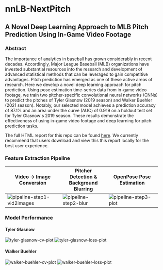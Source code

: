 # nnLB-NextPitch
## A Novel Deep Learning Approach to MLB Pitch Prediction Using In-Game Video Footage
### Abstract

The importance of analytics in baseball has grown considerably in recent decades. Accordingly, Major League Baseball (MLB) organizations have invested substantial resources into the research and development of advanced statistical methods that can be leveraged to gain competitive advantages. Pitch prediction has emerged as one of these active areas of research. Here we develop a novel deep learning approach for pitch prediction. Using pose estimation time-series data from in-game video footage, we train two pitcher-specific convolutional neural networks (CNNs) to predict the pitches of Tyler Glasnow (2019 season) and Walker Buehler (2021 season). Notably, our selected model achieves a prediction accuracy of 87.1% and an area under the curve (AUC) of 0.919 on a holdout test set for Tyler Glasnow's 2019 season. These results demonstrate the effectiveness of using in-game video footage and deep learning for pitch prediction tasks. 

The full HTML report for this repo can be found [here](https://github.com/BrentonGraham/nnLB-NextPitch/blob/main/docs/nnLB-nextpitch-report.html). We currently recommend that users download and view this this report locally for the best user experience.

### Feature Extraction Pipeline
Video → Image Conversion | Pitcher Detection & <br /> Background Blurring | OpenPose Pose Estimation
--- | --- | ---
![pipeline-step1-vid2images](https://user-images.githubusercontent.com/46132172/236989149-3f24ab40-9dc0-40a7-b7ac-5a22bdfc6be4.gif) | ![pipeline-step2-blur](https://user-images.githubusercontent.com/46132172/236989162-d2589707-df16-46cb-abee-929fafd33bb5.gif) | ![pipeline-step3-plot](https://user-images.githubusercontent.com/46132172/236989173-acc2302c-d6e5-49dc-9ed0-9b5993a6c843.gif)

### Model Performance
#### Tyler Glasnow
![tyler-glasnow-cv-plot](https://user-images.githubusercontent.com/46132172/236987526-0fbfe195-bd55-45fd-bf00-46019d6ec031.png)
![tyler-glasnow-loss-plot](https://user-images.githubusercontent.com/46132172/236987712-518a3a28-1e1a-437c-8a43-3d3619d25d76.png)

#### Walker Buehler
![walker-buehler-cv-plot](https://user-images.githubusercontent.com/46132172/236987678-de258c18-0bed-45bd-b3cd-98969d6c4d57.png)
![walker-buehler-loss-plot](https://user-images.githubusercontent.com/46132172/236987730-df4f6a28-5de9-4896-a6e7-6f04fde901c8.png)

